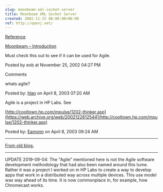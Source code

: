 ```yaml
---  
slug: moonbeam-xml-socket-server
title: Moonbeam XML Socket Server
created: 2002-11-25 08:00:00+00:00
ref: http://openj.net/
---  
```

[Reference](http://openj.net/)
 
[Moonbeam – Introduction](http://openj.net/)


Must check this out to see if it can be used for Agile.


Posted by eob at November 25, 2002 04:27 PM


Comments


whats agile?


Posted by: [hlan](http://openj.net) on April  8, 2003 07:20 AM


Agile is a project in HP Labs.  See

[http://cooltown.hp.com/mpulse/1202-thinker.asp](https://web.archive.org/web/20021226125441/http://cooltown.hp.com/mpulse/1202-thinker.asp)


Posted by: [Eamonn](http://www.obrain.com/Eamonn) on April  8, 2003 09:24 AM


* * *


[From old blog.](http://web.archive.org/web/20030526124911/http://www.obrain.com/Eamonn/archives/000004.html)

* * *

UPDATE 2019-09-04: The "Agile" mentioned here is not the Agile software development methodology that had also been named around this tume.  Rather it was a project I worked on in HP Labs to create a way to develop apps that work in a distributed way across multiple devices. This use model was way ahead of its time. It is now commonplace in, for example, how Chromecast works.
